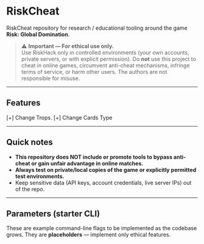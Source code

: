 # RiskCheat

RiskCheat repository for research / educational tooling around the game **Risk: Global Domination**.  
> ⚠️ **Important — For ethical use only.**  
> Use RiskHack only in controlled environments (your own accounts, private servers, or with explicit permission). Do **not** use this project to cheat in online games, circumvent anti-cheat mechanisms, infringe terms of service, or harm other users. The authors are not responsible for misuse.


---

## Features
	
[+] Change Trops.
[+] Change Cards Type


---

## Quick notes

- **This repository does NOT include or promote tools to bypass anti-cheat or gain unfair advantage in online matches.**  
- **Always test on private/local copies of the game or explicitly permitted test environments.**
- Keep sensitive data (API keys, account credentials, live server IPs) out of the repo.

---

## Parameters (starter CLI)

These are example command-line flags to be implemented as the codebase grows. They are **placeholders** — implement only ethical features.

